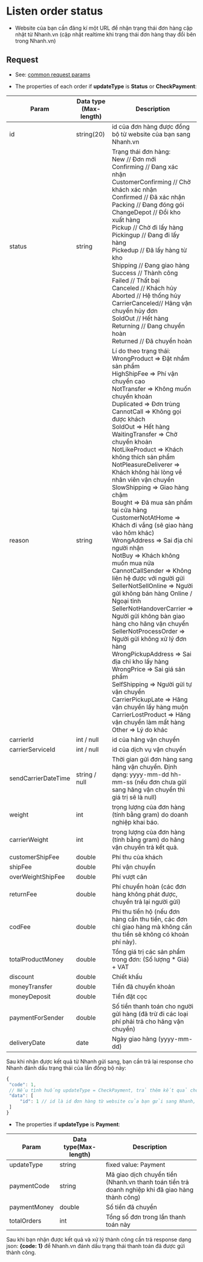 # Listen order status

- Website của bạn cần đăng kí một URL để nhận trạng thái đơn hàng cập nhật từ Nhanh.vn (cập nhật realtime khi trạng thái đơn hàng thay đổi bên trong Nhanh.vn)
 
 ## Request
 
- See: [common request params](/api.md#request)

 - The properties of each order if **updateType** is **Status** or **CheckPayment**:
  
Param | Data type (Max-length) | Description
----------- | ---------------- | --------
id | string(20) | id của đơn hàng được đồng bộ từ website của bạn sang Nhanh.vn
status | string | Trạng thái đơn hàng:<br>New // Đơn mới<br>Confirming // Đang xác nhận<br>CustomerConfirming // Chờ khách xác nhận<br>Confirmed // Đã xác nhận<br>Packing // Đang đóng gói<br>ChangeDepot // Đổi kho xuất hàng<br>Pickup // Chờ đi lấy hàng<br>Pickingup // Đang đi lấy hàng<br>Pickedup // Đã lấy hàng từ kho<br>Shipping // Đang giao hàng<br>Success // Thành công<br>Failed // Thất bại<br>Canceled // Khách hủy<br>Aborted // Hệ thống hủy<br>CarrierCanceled// Hãng vận chuyển hủy đơn<br>SoldOut // Hết hàng<br>Returning // Đang chuyển hoàn<br>Returned // Đã chuyển hoàn
reason | string | Lí do theo trạng thái:<br>WrongProduct => Đặt nhầm sản phẩm<br>HighShipFee => Phí vận chuyển cao<br>NotTransfer => Không muốn chuyển khoản<br>Duplicated => Đơn trùng<br>CannotCall => Không gọi được khách<br>SoldOut => Hết hàng<br>WaitingTransfer => Chờ chuyển khoản<br>NotLikeProduct => Khách không thích sản phẩm<br>NotPleasureDeliverer => Khách không hài lòng về nhân viên vận chuyển<br>SlowShipping => Giao hàng chậm<br>Bought => Đã mua sản phẩm tại cửa hàng<br>CustomerNotAtHome => Khách đi vắng (sẽ giao hàng vào hôm khác)<br>WrongAddress => Sai địa chỉ người nhận<br>NotBuy => Khách không muốn mua nữa<br>CannotCallSender => Không liên hệ được với người gửi<br>SellerNotSellOnline => Người gửi không bán hàng Online / Ngoại tỉnh<br>SellerNotHandoverCarrier => Người gửi không bàn giao hàng cho hãng vận chuyển<br>SellerNotProcessOrder => Người gửi không xử lý đơn hàng<br>WrongPickupAddress => Sai địa chỉ kho lấy hàng<br>WrongPrice => Sai giá sản phẩm<br>SelfShipping => Người gửi tự vận chuyển<br>CarrierPickupLate => Hãng vận chuyển lấy hàng muộn<br>CarrierLostProduct => Hãng vận chuyển làm mất hàng<br>Other => Lý do khác
carrierId | int / null | id của hãng vận chuyển 
carrierServiceId | int / null | id của dịch vụ vận chuyển
sendCarrierDateTime | string / null | Thời gian gửi đơn hàng sang hãng vận chuyển. Định dạng: yyyy-mm-dd hh-mm-ss (nếu đơn chưa gửi sang hãng vận chuyển thì giá trị sẽ là null)
weight | int | trọng lượng của đơn hàng (tính bằng gram) do doanh nghiệp khai báo.
carrierWeight | int | trọng lượng của đơn hàng (tính bằng gram) do hãng vận chuyển trả kết quả.
customerShipFee | double | Phí thu của khách
shipFee | double | Phí vận chuyển
overWeightShipFee | double | Phí vượt cân
returnFee | double | Phí chuyển hoàn (các đơn hàng không phát được, chuyển trả lại người gửi)
codFee | double | Phí thu tiền hộ (nếu đơn hàng cần thu tiền, các đơn chỉ giao hàng mà không cần thu tiền sẽ không có khoản phí này).
totalProductMoney | double | Tổng giá trị các sản phẩm trong đơn: (Số lượng * Giá) + VAT
discount | double | Chiết khấu
moneyTransfer | double | Tiền đã chuyển khoản
moneyDeposit  | double | Tiền đặt cọc
paymentForSender | double | Số tiền thanh toán cho người gửi hàng (đã trừ đi các loại phí phải trả cho hãng vận chuyển)
deliveryDate | date | Ngày giao hàng (yyyy-mm-dd)

 Sau khi nhận được kết quả từ Nhanh gửi sang, bạn cần trả lại response cho Nhanh đánh dấu trạng thái của lần đồng bộ này: 
 ```js
{
  "code": 1,
  // Nếu tình huống updateType = CheckPayment, trả thêm kết quả cho từng đơn
  "data": [
      "id": 1 // id là id đơn hàng từ website của bạn gửi sang Nhanh, 1 là check thanh toán thành công, 0 là check thanh toán không thành công
  ]
}
 ```
  - The properties if **updateType** is **Payment**:
  
Param | Data type(Max-length) | Description
----------- | ---------------- | --------
updateType | string | fixed value: Payment
paymentCode | string | Mã giao dịch chuyển tiền (Nhanh.vn thanh toán tiền trả doanh nghiệp khi đã giao hàng thành công)
paymentMoney | double | Số tiền đã chuyển
totalOrders | int | Tổng số đơn trong lần thanh toán này

  Sau khi bạn nhận được kết quả và xử lý thành công cần trả response dạng json: **{code: 1}** để Nhanh.vn đánh dấu trạng thái thanh toán đã được gửi thành công.
  
  
